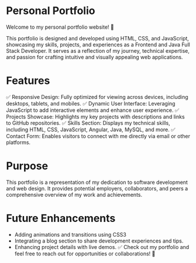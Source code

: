 # Personal Portfolio
Welcome to my personal portfolio website! 🎉

This portfolio is designed and developed using HTML, CSS, and JavaScript, showcasing my skills, projects, and experiences as a Frontend and Java Full Stack Developer. It serves as a reflection of my journey, technical expertise, and passion for crafting intuitive and visually appealing web applications.

# Features
✅ Responsive Design: Fully optimized for viewing across devices, including desktops, tablets, and mobiles.
✅ Dynamic User Interface: Leveraging JavaScript to add interactive elements and enhance user experience.
✅ Projects Showcase: Highlights my key projects with descriptions and links to GitHub repositories.
✅ Skills Section: Displays my technical skills, including HTML, CSS, JavaScript, Angular, Java, MySQL, and more.
✅ Contact Form: Enables visitors to connect with me directly via email or other platforms.

# Purpose
This portfolio is a representation of my dedication to software development and web design. It provides potential employers, collaborators, and peers a comprehensive overview of my work and achievements.

# Future Enhancements
* Adding animations and transitions using CSS3 
* Integrating a blog section to share development experiences and tips.
* Enhancing project details with live demos.
✅ Check out my portfolio and feel free to reach out for opportunities or collaborations! 🌟

